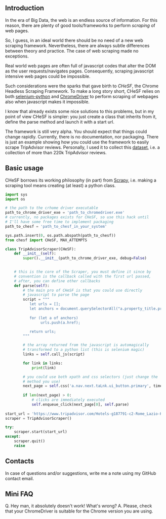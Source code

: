 ## Introduction ##
In the era of Big Data, the web is an endless source of information.
For this reason, there are plenty of good tools/frameworks to
perform _scraping_ of web pages.

So, I guess, in an ideal world there should be no need of a new
web scraping framework. Nevertheless, there are always subtle
differences between theory and practice. The case of web scraping made
no exceptions.

Real world web pages are often full of javascript codes that alter the
DOM as the user requests/navigates pages. Consequently, scraping
javascript intensive web pages could be impossible.

Such considerations were the sparks that gave birth to *CHeSF*, the
Chrome Headless Scraping Framework. To make a long story short, CHeSF
relies on both
[selenium-python](https://github.com/baijum/selenium-python) and
[ChromeDriver](https://sites.google.com/a/chromium.org/chromedriver/)
to perform scraping of webpages also when javascript makes it
impossible.

I know that already exists some nice solutions to this problems, but in my
point of view CHeSF is simpler: you just create a class that inherits from
it, define the parse method and launch it with a start url.

The framework is still very alpha. You should expect that things could
change rapidly. Currently, there is no documentation, nor packaging. There is
just an example showing how you could use the framework to easily scrape
TripAdvisor reviews. Personally, I used it to collect this
[dataset](https://www.kaggle.com/nicodds/rome-b-and-bs), i.e. a collection
of more than 220k TripAdvisor reviews.

## Basic usage ##

CHeSF borrows its working philosophy (in part) from
[Scrapy](http://www.scrapy.org), i.e. making a scraping tool means
creating (at least) a python class.


```python
import sys
import os

# the path to the crhome driver executable
path_to_chrome_driver_exe = 'path_to_chromedriver.exe'
# currently, no packages exists for CHeSF, so use this hack until 
# I'll have some free time to implement packaging
path_to_chesf = 'path_to_chesf_in_your_system'

sys.path.insert(0, os.path.abspath(path_to_chesf))
from chesf import CHeSF, MAX_ATTEMPTS

class TripAdvisorScraper(CHeSF):
    def __init__(self):
        super().__init__(path_to_chrome_driver_exe, debug=False)
        

    # this is the core of the Scraper, you must define it since by
    # convention is the callback called with the first url passed,
    # after, you can define other callbacks
    def parse(self):
        # the main pro of CHeSF is that you could use directly
        # javascript to parse the page
        script = """
	       let urls = [];
	       let anchors = document.querySelectorAll("a.property_title.prominent");
        
    	   for (let a of anchors)
                urls.push(a.href);

    	   return urls;
        """

        # the array returned from the javascript is automagically
        # transformed to a python list (this is selenium magic)
        links = self.call_js(script)

        for link in links:
            print(link)

        # you could use both xpath and css selectors (just change the
        # method you use)
        next_page = self.css('a.nav.next.taLnk.ui_button.primary', timeout=1)
        
        if len(next_page) > 0:
            # clicks are immediately executed
            self.enqueue_click(next_page[0], self.parse)
            
start_url = 'https://www.tripadvisor.com/Hotels-g187791-c2-Rome_Lazio-Hotels.html'
scraper = TripAdvisorScraper()

try:
    scraper.start(start_url)
except:
    scraper.quit()
    raise

```

## Contacts ##
In case of questions and/or suggestions, write me a note using my GitHub contact email.

## Mini FAQ ##

Q. Hey man, it absolutely doesn't work! What's wrong?
A. Please, check that your ChromeDriver is suitable for the Chrome version you are using.